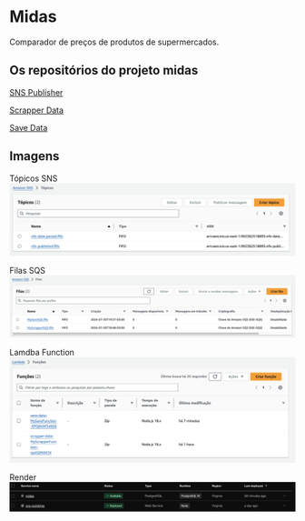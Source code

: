 # Midas

Comparador de preços de produtos de supermercados.

## Os repositórios do projeto midas

[SNS Publisher](https://github.com/aninhabort/sns-publisher)

[Scrapper Data](https://github.com/aninhabort/scrapper-data)

[Save Data](https://github.com/aninhabort/save-data)

## Imagens 
Tópicos SNS
<img src="./imgs/sns-topicos.png" alt="Tópicos SNS" />

Filas SQS
<img src="./imgs/sqs-filas.png" alt="Filas SQS" />

Lamdba Function
<img src="./imgs/lambda-funcoes.png" alt="Funções Lambda" />

Render
<img src="./imgs/render.png" alt="Render" />